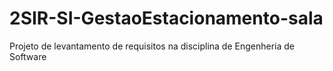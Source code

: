 # 2SIR-SI-GestaoEstacionamento-sala


Projeto de levantamento de requisitos na disciplina de Engenheria de Software
